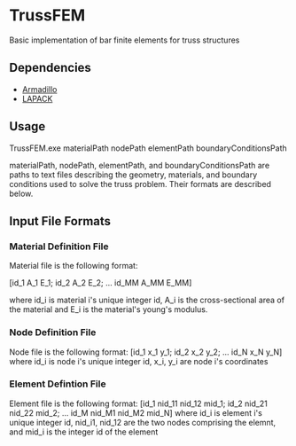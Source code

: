 # TrussFEM
Basic implementation of bar finite elements for truss structures

## Dependencies ##
* [Armadillo](http://arma.sourceforge.net/) 
* [LAPACK](http://icl.cs.utk.edu/lapack-for-windows/lapack/)

## Usage ##
TrussFEM.exe materialPath nodePath elementPath boundaryConditionsPath

materialPath, nodePath, elementPath, and boundaryConditionsPath are paths to text files describing the geometry, materials, and boundary conditions used to solve the truss problem. Their formats are described below.

## Input File Formats ##
### Material Definition File ###
Material file is the following format:

[id_1  A_1   E_1;
 id_2  A_2   E_2;
 ...
 id_MM A_MM  E_MM]

where id_i is material i's unique integer id, A_i is the cross-sectional area of the material and E_i is the material's young's modulus.

### Node Definition File ###
Node file is the following format:
[id_1  x_1   y_1;
 id_2  x_2   y_2;
 ...
 id_N  x_N   y_N]
where id_i is node i's unique integer id, x_i, y_i are node i's coordinates

### Element Defintion File ###
Element file is the following format:
[id_1  nid_11    nid_12    mid_1;
 id_2  nid_21    nid_22    mid_2;
 ...
 id_M  nid_M1    nid_M2    mid_N]
where id_i is element i's unique integer id, nid_i1, nid_12 are the two nodes comprising the elemnt, and mid_i is the integer id of the element
